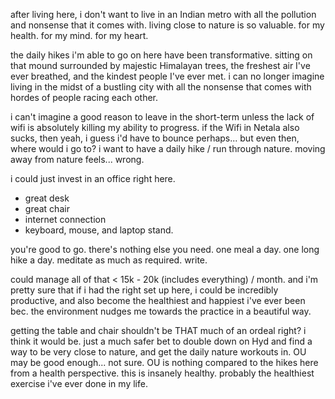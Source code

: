 after living here, i don't want to live in an Indian metro with all the pollution and nonsense that it comes with. living close to nature is so valuable. for my health. for my mind. for my heart.

the daily hikes i'm able to go on here have been transformative. sitting on that mound surrounded by majestic Himalayan trees, the freshest air I've ever breathed, and the kindest people I've ever met. i can no longer imagine living in the midst of a bustling city with all the nonsense that comes with hordes of people racing each other.

i can't imagine a good reason to leave in the short-term unless the lack of wifi is absolutely killing my ability to progress. if the Wifi in Netala also sucks, then yeah, i guess i'd have to bounce perhaps... but even then, where would i go to? i want to have a daily hike / run through nature. moving away from nature feels... wrong.

i could just invest in an office right here.
- great desk
- great chair
- internet connection
- keyboard, mouse, and laptop stand.

you're good to go. there's nothing else you need. one meal a day. one long hike a day. meditate as much as required. write.

could manage all of that < 15k - 20k (includes everything) / month.
and i'm pretty sure that if i had the right set up here, i could be incredibly productive, and also become the healthiest and happiest i've ever been bec. the environment nudges me towards the practice in a beautiful way.

getting the table and chair shouldn't be THAT much of an ordeal right? i think it would be. just a much safer bet to double down on Hyd and find a way to be very close to nature, and get the daily nature workouts in. OU may be good enough... not sure. OU is nothing compared to the hikes here from a health perspective. this is insanely healthy. probably the healthiest exercise i've ever done in my life.